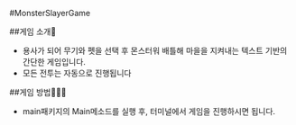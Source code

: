 #MonsterSlayerGame

##게임 소개🤺
- 용사가 되어 무기와 펫을 선택 후 몬스터워 배틀해 마을을 지켜내는 텍스트 기반의 간단한 게임입니다.
- 모든 전투는 자동으로 진행됩니다

##게임 방법👩🏻‍🏫
- main패키지의 Main메소드를 실행 후, 터미널에서 게임을 진행하시면 됩니다.
